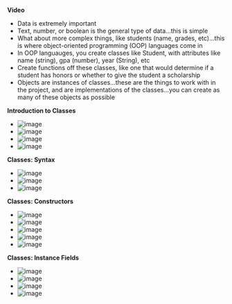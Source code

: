 **Video**
- Data is extremely important
- Text, number, or boolean is the general type of data...this is simple
- What about more complex things, like students (name, grades, etc)...this is where object-oriented programming (OOP) languages come in
- In OOP languauges, you create classes like Student, with attributes like name (string), gpa (number), year (String), etc
- Create functions off these classes, like one that would determine if a student has honors or whether to give the student a scholarship
- Objects are instances of classes...these are the things to work with in the project, and are implementations of the classes...you can create as many of these objects as possible

**Introduction to Classes**
- ![image](https://github.com/user-attachments/assets/9f53d34a-ffc8-46bf-b902-282fb3f2922a)
- ![image](https://github.com/user-attachments/assets/7f51fa41-6ca8-462a-9fb7-c14fdd667a9f)
- ![image](https://github.com/user-attachments/assets/056906c2-a053-4ea2-be75-f7c2a71dec8e)
- ![image](https://github.com/user-attachments/assets/dc27dfb3-5ca5-418c-8e76-8a93a70d8b49)

**Classes: Syntax**
- ![image](https://github.com/user-attachments/assets/1485431a-1127-4dee-b1c4-b4eb068ed490)
- ![image](https://github.com/user-attachments/assets/15c2819a-b43a-4fca-ba2d-ec1f7c268a9b)
- ![image](https://github.com/user-attachments/assets/4cbdb17e-5948-4d37-85c3-37df4266404a)

**Classes: Constructors**
- ![image](https://github.com/user-attachments/assets/945b38af-bb77-43e3-af71-638455161674)
- ![image](https://github.com/user-attachments/assets/043794b5-4a31-42d9-b971-11bc93066c77)
- ![image](https://github.com/user-attachments/assets/d4e0e131-7e71-4a64-8681-2f8875594d36)
- ![image](https://github.com/user-attachments/assets/5f37e023-1809-4189-a330-bf0f71e06eaa)
- ![image](https://github.com/user-attachments/assets/0e56a5ee-7d98-47ed-ac12-0b64275073d3)

**Classes: Instance Fields**
- ![image](https://github.com/user-attachments/assets/b8ac4f0f-58d6-4bcd-a573-6647e1136798)
- ![image](https://github.com/user-attachments/assets/662aa437-f7c1-4123-af92-d957695f464e)
- ![image](https://github.com/user-attachments/assets/496b2640-70b4-409f-be87-6a251340cd5f)
- ![image](https://github.com/user-attachments/assets/85e92938-5fd1-463f-9e1e-3976e5815694)
